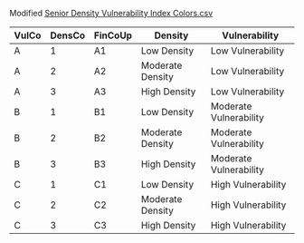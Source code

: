 Modified [Senior Density Vulnerability Index Colors.csv](https://ckan.smartcolumbusos.com/dataset/dense-and-vulnerable-senior-populations/resource/ddc366d4-eb2b-4b31-928f-a9e8b5c1a42f?inner_span=True)

| VulCo | DensCo | FinCoUp | Density          | Vulnerability          |
|-------|--------|---------|------------------|------------------------|
| A     | 1      | A1      | Low Density      | Low Vulnerability      |
| A     | 2      | A2      | Moderate Density | Low Vulnerability      |
| A     | 3      | A3      | High Density     | Low Vulnerability      |
| B     | 1      | B1      | Low Density      | Moderate Vulnerability |
| B     | 2      | B2      | Moderate Density | Moderate Vulnerability |
| B     | 3      | B3      | High Density     | Moderate Vulnerability |
| C     | 1      | C1      | Low Density      | High Vulnerability     |
| C     | 2      | C2      | Moderate Density | High Vulnerability     |
| C     | 3      | C3      | High Density     | High Vulnerability     |
